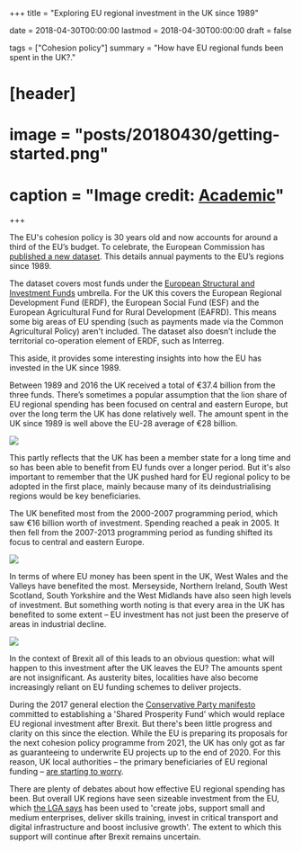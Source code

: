 +++
title = "Exploring EU regional investment in the UK since 1989"

date = 2018-04-30T00:00:00
lastmod = 2018-04-30T00:00:00
draft = false

tags = ["Cohesion policy"]
summary = "How have EU regional funds been spent in the UK?."

# [header]
# image = "posts/20180430/getting-started.png"
# caption = "Image credit: [**Academic**](https://github.com/gcushen/hugo-academic/)"

+++

The EU's cohesion policy is 30 years old and now accounts for around a third of the EU’s budget. To celebrate, the European Commission has [published a new dataset](https://cohesiondata.ec.europa.eu/EU-Level/Historic-EU-payments-regionalised-and-modelled/tc55-7ysv). This details annual payments to the EU’s regions since 1989.

The dataset covers most funds under the [European Structural and Investment Funds](https://ec.europa.eu/info/funding-tenders/funding-opportunities/funding-programmes/overview-funding-programmes/european-structural-and-investment-funds_en) umbrella. For the UK this covers the European Regional Development Fund (ERDF), the European Social Fund (ESF) and the European Agricultural Fund for Rural Development (EAFRD). This means some big areas of EU spending (such as payments made via the Common Agricultural Policy) aren't included. The dataset also doesn’t include the territorial co-operation element of ERDF, such as Interreg.

This aside, it provides some interesting insights into how the EU has invested in the UK since 1989.

Between 1989 and 2016 the UK received a total of €37.4 billion from the three funds. There’s sometimes a popular assumption that the lion share of EU regional spending has been focused on central and eastern Europe, but over the long term the UK has done relatively well. The amount spent in the UK since 1989 is well above the EU-28 average of €28 billion.

![](posts/20180430/plot_by_country.png)

This partly reflects that the UK has been a member state for a long time and so has been able to benefit from EU funds over a longer period. But it's also important to remember that the UK pushed hard for EU regional policy to be adopted in the first place, mainly because many of its deindustrialising regions would be key beneficiaries.

The UK benefited most from the 2000-2007 programming period, which saw €16 billion worth of investment. Spending reached a peak in 2005. It then fell from the 2007-2013 programming period as funding shifted its focus to central and eastern Europe.

![](posts/20180430/plot_uk_by_year.png)

In terms of where EU money has been spent in the UK, West Wales and the Valleys have benefited the most. Merseyside, Northern Ireland, South West Scotland, South Yorkshire and the West Midlands have also seen high levels of investment. But something worth noting is that every area in the UK has benefited to some extent – EU investment has not just been the preserve of areas in industrial decline.

![](posts/20180430/plot_bt_region.png)

In the context of Brexit all of this leads to an obvious question: what will happen to this investment after the UK leaves the EU? The amounts spent are not insignificant. As austerity bites, localities have also become increasingly reliant on EU funding schemes to deliver projects.

During the 2017 general election the [Conservative Party manifesto](https://www.conservatives.com/manifesto) committed to establishing a 'Shared Prosperity Fund' which would replace EU regional investment after Brexit. But there's been little progress and clarity on this since the election. While the EU is preparing its proposals for the next cohesion policy programme from 2021, the UK has only got as far as guaranteeing to underwrite EU projects up to the end of 2020. For this reason, UK local authorities – the primary beneficiaries of EU regional funding – [are starting to worry](https://www.local.gov.uk/about/news/urgent-clarity-needed-eu-funds-councils-warn).

There are plenty of debates about how effective EU regional spending has been. But overall UK regions have seen sizeable investment from the EU, which [the LGA says](https://www.local.gov.uk/about/news/urgent-clarity-needed-eu-funds-councils-warn) has been used to 'create jobs, support small and medium enterprises, deliver skills training, invest in critical transport and digital infrastructure and boost inclusive growth'. The extent to which this support will continue after Brexit remains uncertain.
